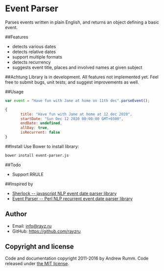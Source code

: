 Event Parser
========

Рarses events written in plain English, and returns an object defining a basic event.

##Features
* detects various dates
* detects relative dates
* support multiple formats
* detects recurrency
* suggests event title, places and involved names at given subject


##Achtung
Library is in development. All features not implemented yet. Feel free to submit bugs, unit tests, and suggest improvements as well.

##Usage

```javascript
var event = "Have fun with Jane at home on 11th dec".parseEvent();

```

```javascript
{
	   title: "Have fun with Jane at home at 12 dec 2020",
	   startDate: "‌Sun Dec 12 2020 00:00:00 GMT+0300",
	   endDate: undefined,
	   allDay: true,
	   isRecurrent: false
}
````

##Install
Use Bower to install library:
```sh
bower install event-parser.js
```

##Todo
* Support RRULE

##Inspired by

* [Sherlock -- javascript NLP event date parser library](https://github.com/neilgupta/Sherlock/)
* [Event Parser -- Perl NLP recurrent event date parser library](https://github.com/kvh/recurrent/blob/master/src/recurrent/event_parser.py)

## Author
- Email: info@rayz.ru
- GitHub: https://github.com/rayzru

## Copyright and license

Code and documentation copyright 2011-2016 by Andrew Rumm.
Code released under [the MIT license](https://github.com/rayzru/event-parser/blob/master/LICENSE).